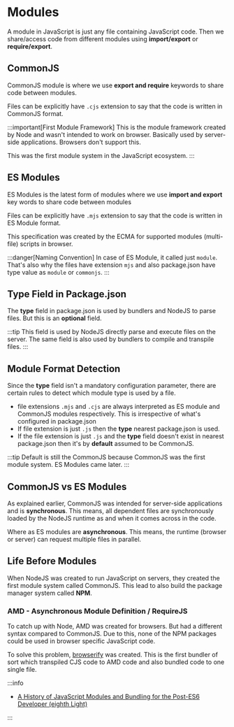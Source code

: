 # Modules

A module in JavaScript is just any file containing JavaScript code.
Then we share/access code from different modules using **import/export** or **require/export**.

## CommonJS

CommonJS module is where we use **export and require** keywords to share code between modules.

Files can be explicitly have `.cjs` extension to say that the code is written in CommonJS format.

:::important[First Module Framework]
This is the module framework created by Node and wasn't intended to work on browser.
Basically used by server-side applications. Browsers don't support this.

This was the first module system in the JavaScript ecosystem.
:::

## ES Modules

ES Modules is the latest form of modules where we use **import and export** key words to
share code between modules

Files can be explicitly have `.mjs` extension to say that the code is written in ES Module format.

This specification was created by the ECMA for supported modules (multi-file) scripts in browser.

:::danger[Naming Convention]
In case of ES Module, it called just `module`.
That's also why the files have extension `mjs` and also package.json have type value as `module` or `commonjs`.
:::

## Type Field in Package.json

The **type** field in package.json is used by bundlers and NodeJS to parse files.
But this is an **optional** field.

:::tip
This field is used by NodeJS directly parse and execute files on the server.
The same field is also used by bundlers to compile and transpile files.
:::

## Module Format Detection

Since the **type** field isn't a mandatory configuration parameter,
there are certain rules to detect which module type is used by a file.

- file extensions `.mjs` and `.cjs` are always interpreted as ES module and CommonJS modules respectively.
  This is irrespective of what's configured in package.json
- If file extension is just `.js` then the **type** nearest package.json is used.
- If the file extension is just `.js`
  and the **type** field doesn't exist in nearest package.json then it's by **default** assumed to be CommonJS.

:::tip
Default is still the CommonJS because CommonJS was the first module system.
ES Modules came later.
:::

## CommonJS vs ES Modules

As explained earlier, CommonJS was intended for server-side applications and
is **synchronous**. This means, all dependent files are synchronously loaded by the
NodeJS runtime as and when it comes across in the code.

Where as ES modules are **asynchronous**. This means, the runtime (browser or server) can request multiple files in parallel.

## Life Before Modules

When NodeJS was created to run JavaScript on servers,
they created the first module system called CommonJS.
This lead to also build the package manager system called **NPM**.

### AMD - Asynchronous Module Definition / RequireJS

To catch up with Node, AMD was created for browsers.
But had a different syntax compared to CommonJS.
Due to this, none of the NPM packages could be used in browser specific JavaScript code.

To solve this problem, [browserify](https://browserify.org/) was created. This is the
first bundler of sort which transpiled CJS code to AMD code and
also bundled code to one single file.

:::info

- [A History of JavaScript Modules and Bundling for the Post-ES6 Developer (eighth Light)](https://8thlight.com/insights/a-history-of-javascript-modules-and-bundling-for-the-post-es6-developer)

:::
